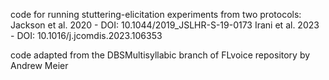 code for running stuttering-elicitation experiments from two protocols:
  Jackson et al. 2020 - DOI: 10.1044/2019_JSLHR-S-19-0173
  Irani et al. 2023 - DOI: 10.1016/j.jcomdis.2023.106353

code adapted from the DBSMultisyllabic branch of FLvoice repository by Andrew Meier
